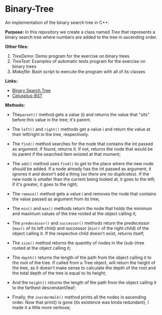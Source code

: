 # Binary-Tree
An implementation of the binary search tree in C++.

**Purpose:** In this repository we create a class named *Tree* that represents a binary search tree where numbers are added to the tree in ascending order. 

**Other files:**   
1. *TreeDemo*: Demo program for the exercise on binary trees  
2. *TreeTest*: Examples of automatic tests program for the exercise on binary trees   
3. *Makefile*: Bash script to execute the program with all of its classes

**Links:**

* [Binary Search Tree](https://www.geeksforgeeks.org/binary-search-tree-data-structure/)
* [Cplusplus-BST](http://www.cplusplus.com/forum/beginner/1276/)

**Methods:**

* The`parent()` method gets a value (i) and returns the value that "sits" before this value in the tree; it's parent.

* The `left()` and `right()` methods get a value i and return the value at their left/right in the tree, respectively.  

* The `find()` method searches for the node that contains the int passed as argument. If found, returns it. If not, returns the node that would be its parent if the searched item existed at that moment;

* The `add()` method uses `find()` to get to the place where the new node should be added. If a node already has the int passed as argument, it ignores it and doesn't add a thing (*so there are no duplicates*). If the new node is smaller than the current being looked at, it goes to the left; if it's greater, it goes to the right;

* The `remove()` method gets a value i and removes the node that contains the value passed as argument from its tree;

* The `min()` and `max()` methods return the node that holds the minimum and maximum values of the tree rooted at the object calling it;

* The `predecessor()` and `successor()` methods return the predecessor (`max()` of its left child) and successor (`min()` of the right child) of the object calling it. If the respective child doesn't exist, returns itself;

* The `size()` method returns the quantity of nodes in the (sub-)tree rooted at the object calling it;

* The `depth()` returns the length of the path from the object calling it to the root of the tree. If called from a Tree object, will return the height of the tree, as it doesn't make sense to calculate the depth of the root and the total depth of the tree is equal to its height;

* And the `height()` returns the length of the path from the object calling it to the farthest descendant/leaf;

* Finally, the `inorderWalk()` method prints all the nodes in ascending order. Now that print() is gone (its existence was kinda redundant), I made it a little more verbose;
